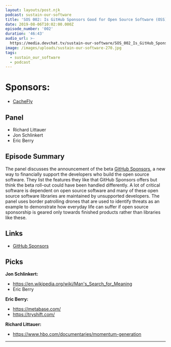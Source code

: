 ```yaml
---
layout: layouts/post.njk
podcast: sustain-our-software
title: 'SOS 002: Is GitHub Sponsors Good for Open Source Software (OSS)'
date: 2019-08-06T10:02:00.000Z
episode_number: '002'
duration: '46:43'
audio_url: >-
  https://media.devchat.tv/sustain-our-software/SOS_002_Is_GitHub_Sponsors_Good_for_OSS.mp3
image: /images/uploads/sustain-our-software-270.jpg
tags:
  - sustain_our_software
  - podcast
---
```

# Sponsors:

* [CacheFly](https://www.cachefly.com/)

## Panel

* Richard Littauer
* Jon Schlinkert 
* Eric Berry

## Episode Summary

The panel discusses the announcement of the beta [GitHub Sponsors](https://github.com/sponsors), a new way to financially support the developers who build the open source software. They list the features they like that GitHub Sponsors offers but think the beta roll-out could have been handled differently. A lot of critical software is dependent on open source software and many of these open source software libraries are maintained by unsupported developers. The panel uses border patrolling drones that are used to identify threats as an example to demonstrate how everyday life can suffer if open source sponsorship is geared only towards finished products rather than libraries like these.

## Links

* [GitHub Sponsors](https://github.com/sponsors)

## Picks

**Jon Schlinkert:**

* <https://en.wikipedia.org/wiki/Man's_Search_for_Meaning>
* Eric Berry

**Eric Berry:**

* <https://metabase.com/>
* <https://tryshift.com/>

**Richard Littauer:**

* <https://www.hbo.com/documentaries/momentum-generation>

- - -
